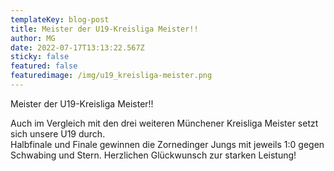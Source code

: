 ```yaml
---
templateKey: blog-post
title: Meister der U19-Kreisliga Meister!!
author: MG
date: 2022-07-17T13:13:22.567Z
sticky: false
featured: false
featuredimage: /img/u19_kreisliga-meister.png
---
```

Meister der U19-Kreisliga Meister!!

Auch im Vergleich mit den drei weiteren Münchener Kreisliga Meister setzt sich unsere U19 durch.\
Halbfinale und Finale gewinnen die Zornedinger Jungs mit jeweils 1:0 gegen Schwabing und Stern. Herzlichen Glückwunsch zur starken Leistung!